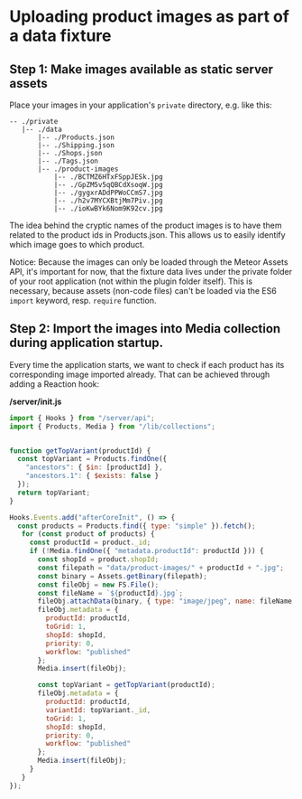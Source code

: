 # Uploading product images as part of a data fixture

## Step 1: Make images available as static server assets
Place your images in your application's `private` directory, e.g. like this:

```
-- ./private
   |-- ./data
       |-- ./Products.json
       |-- ./Shipping.json
       |-- ./Shops.json
       |-- ./Tags.json
       |-- ./product-images
           |-- ./BCTMZ6HTxFSppJESk.jpg     
           |-- ./GpZM5v5qQBCdXsoqW.jpg
           |-- ./gygxrADdPPWoCCmS7.jpg
           |-- ./h2v7MYCXBtjMm7Piv.jpg
           |-- ./ioKwBYk6Nom9K92cv.jpg
```
The idea behind the cryptic names of the product images is to have them related to the product ids in Products.json. This allows us to easily identify which image goes to which product.

Notice: Because the images can only be loaded through the Meteor Assets API, it's important for now, that the fixture data lives under the private folder of your root application (not within the plugin folder itself). This is necessary, because assets (non-code files) can't be loaded via the ES6 `import` keyword, resp. `require` function.

## Step 2: Import the images into Media collection during application startup.

Every time the application starts, we want to check if each product has its corresponding image imported already. That can be achieved through adding a Reaction hook:

**/server/init.js**
```js
import { Hooks } from "/server/api";
import { Products, Media } from "/lib/collections";


function getTopVariant(productId) {
  const topVariant = Products.findOne({
    "ancestors": { $in: [productId] },
    "ancestors.1": { $exists: false }
  });
  return topVariant;
}

Hooks.Events.add("afterCoreInit", () => {
  const products = Products.find({ type: "simple" }).fetch();
   for (const product of products) {
     const productId = product._id;
     if (!Media.findOne({ "metadata.productId": productId })) {
       const shopId = product.shopId;
       const filepath = "data/product-images/" + productId + ".jpg";
       const binary = Assets.getBinary(filepath);
       const fileObj = new FS.File();
       const fileName = `${productId}.jpg`;
       fileObj.attachData(binary, { type: "image/jpeg", name: fileName });
       fileObj.metadata = {
         productId: productId,
         toGrid: 1,
         shopId: shopId,
         priority: 0,
         workflow: "published"
       };
       Media.insert(fileObj);

       const topVariant = getTopVariant(productId);
       fileObj.metadata = {
         productId: productId,
         variantId: topVariant._id,
         toGrid: 1,
         shopId: shopId,
         priority: 0,
         workflow: "published"
       };
       Media.insert(fileObj);
     }
   }
});
```
